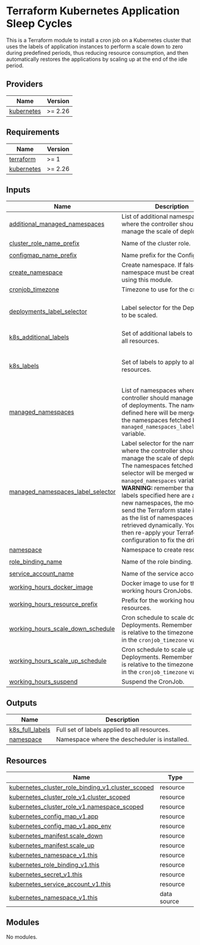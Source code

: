 # Terraform Kubernetes Application Sleep Cycles

This is a Terraform module to install a cron job on a Kubernetes cluster that uses the labels of application instances to perform a scale down to zero during predefined periods, thus reducing resource consumption, and then automatically restores the applications by scaling up at the end of the idle period.

<!-- BEGIN_TF_DOCS -->
## Providers

| Name | Version |
|------|---------|
| <a name="provider_kubernetes"></a> [kubernetes](#provider\_kubernetes) | >= 2.26 |

## Requirements

| Name | Version |
|------|---------|
| <a name="requirement_terraform"></a> [terraform](#requirement\_terraform) | >= 1 |
| <a name="requirement_kubernetes"></a> [kubernetes](#requirement\_kubernetes) | >= 2.26 |

## Inputs

| Name | Description | Type | Default | Required |
|------|-------------|------|---------|:--------:|
| <a name="input_additional_managed_namespaces"></a> [additional\_managed\_namespaces](#input\_additional\_managed\_namespaces) | List of additional namespaces where the controller should manage the scale of deployments. | `list(string)` | `[]` | no |
| <a name="input_cluster_role_name_prefix"></a> [cluster\_role\_name\_prefix](#input\_cluster\_role\_name\_prefix) | Name of the cluster role. | `string` | `"custom:application-sleep-cycles:controller"` | no |
| <a name="input_configmap_name_prefix"></a> [configmap\_name\_prefix](#input\_configmap\_name\_prefix) | Name prefix for the Config Maps. | `string` | `"application-sleep-cycles-config"` | no |
| <a name="input_create_namespace"></a> [create\_namespace](#input\_create\_namespace) | Create namespace. If false, the namespace must be created before using this module. | `bool` | `true` | no |
| <a name="input_cronjob_timezone"></a> [cronjob\_timezone](#input\_cronjob\_timezone) | Timezone to use for the cron jobs. | `string` | `"Europe/Rome"` | no |
| <a name="input_deployments_label_selector"></a> [deployments\_label\_selector](#input\_deployments\_label\_selector) | Label selector for the Deployments to be scaled. | `map(string)` | <pre>{<br>  "sparkfabrik.com/application-availability": "working-hours"<br>}</pre> | no |
| <a name="input_k8s_additional_labels"></a> [k8s\_additional\_labels](#input\_k8s\_additional\_labels) | Set of additional labels to apply to all resources. | `map(string)` | `{}` | no |
| <a name="input_k8s_labels"></a> [k8s\_labels](#input\_k8s\_labels) | Set of labels to apply to all resources. | `map(string)` | <pre>{<br>  "managed-by": "terraform",<br>  "scope": "finops"<br>}</pre> | no |
| <a name="input_managed_namespaces"></a> [managed\_namespaces](#input\_managed\_namespaces) | List of namespaces where the controller should manage the scale of deployments. The namespaces defined here will be merged with the namespaces fetched by the `managed_namespaces_label_selector` variable. | `list(string)` | `[]` | no |
| <a name="input_managed_namespaces_label_selector"></a> [managed\_namespaces\_label\_selector](#input\_managed\_namespaces\_label\_selector) | Label selector for the namespaces where the controller should manage the scale of deployments. The namespaces fetched by this selector will be merged with the `managed_namespaces` variable. **WARNING:** remember that if the labels specified here are added to new namespaces, the module will send the Terraform state into drift, as the list of namespaces is retrieved dynamically. You must then re-apply your Terraform configuration to fix the drift.. | `map(string)` | <pre>{<br>  "sparkfabrik.com/application-sleep-cycles": "enabled"<br>}</pre> | no |
| <a name="input_namespace"></a> [namespace](#input\_namespace) | Namespace to create resources. | `string` | `"application-sleep-cycles"` | no |
| <a name="input_role_binding_name"></a> [role\_binding\_name](#input\_role\_binding\_name) | Name of the role binding. | `string` | `"custom:application-sleep-cycles:controller"` | no |
| <a name="input_service_account_name"></a> [service\_account\_name](#input\_service\_account\_name) | Name of the service account. | `string` | `"application-sleep-cycles-sa"` | no |
| <a name="input_working_hours_docker_image"></a> [working\_hours\_docker\_image](#input\_working\_hours\_docker\_image) | Docker image to use for the working hours CronJobs. | `string` | `"bitnami/kubectl:1.29"` | no |
| <a name="input_working_hours_resource_prefix"></a> [working\_hours\_resource\_prefix](#input\_working\_hours\_resource\_prefix) | Prefix for the working hours resources. | `string` | `"application-sleep-cycles-working-hours"` | no |
| <a name="input_working_hours_scale_down_schedule"></a> [working\_hours\_scale\_down\_schedule](#input\_working\_hours\_scale\_down\_schedule) | Cron schedule to scale down the Deployments. Remember that this is relative to the timezone defined in the `cronjob_timezone` variable. | `string` | `"0 20 * * *"` | no |
| <a name="input_working_hours_scale_up_schedule"></a> [working\_hours\_scale\_up\_schedule](#input\_working\_hours\_scale\_up\_schedule) | Cron schedule to scale up the Deployments. Remember that this is relative to the timezone defined in the `cronjob_timezone` variable. | `string` | `"30 7 * * 1-5"` | no |
| <a name="input_working_hours_suspend"></a> [working\_hours\_suspend](#input\_working\_hours\_suspend) | Suspend the CronJob. | `bool` | `false` | no |

## Outputs

| Name | Description |
|------|-------------|
| <a name="output_k8s_full_labels"></a> [k8s\_full\_labels](#output\_k8s\_full\_labels) | Full set of labels applied to all resources. |
| <a name="output_namespace"></a> [namespace](#output\_namespace) | Namespace where the descheduler is installed. |

## Resources

| Name | Type |
|------|------|
| [kubernetes_cluster_role_binding_v1.cluster_scoped](https://registry.terraform.io/providers/hashicorp/kubernetes/latest/docs/resources/cluster_role_binding_v1) | resource |
| [kubernetes_cluster_role_v1.cluster_scoped](https://registry.terraform.io/providers/hashicorp/kubernetes/latest/docs/resources/cluster_role_v1) | resource |
| [kubernetes_cluster_role_v1.namespace_scoped](https://registry.terraform.io/providers/hashicorp/kubernetes/latest/docs/resources/cluster_role_v1) | resource |
| [kubernetes_config_map_v1.app](https://registry.terraform.io/providers/hashicorp/kubernetes/latest/docs/resources/config_map_v1) | resource |
| [kubernetes_config_map_v1.app_env](https://registry.terraform.io/providers/hashicorp/kubernetes/latest/docs/resources/config_map_v1) | resource |
| [kubernetes_manifest.scale_down](https://registry.terraform.io/providers/hashicorp/kubernetes/latest/docs/resources/manifest) | resource |
| [kubernetes_manifest.scale_up](https://registry.terraform.io/providers/hashicorp/kubernetes/latest/docs/resources/manifest) | resource |
| [kubernetes_namespace_v1.this](https://registry.terraform.io/providers/hashicorp/kubernetes/latest/docs/resources/namespace_v1) | resource |
| [kubernetes_role_binding_v1.this](https://registry.terraform.io/providers/hashicorp/kubernetes/latest/docs/resources/role_binding_v1) | resource |
| [kubernetes_secret_v1.this](https://registry.terraform.io/providers/hashicorp/kubernetes/latest/docs/resources/secret_v1) | resource |
| [kubernetes_service_account_v1.this](https://registry.terraform.io/providers/hashicorp/kubernetes/latest/docs/resources/service_account_v1) | resource |
| [kubernetes_namespace_v1.this](https://registry.terraform.io/providers/hashicorp/kubernetes/latest/docs/data-sources/namespace_v1) | data source |

## Modules

No modules.

<!-- END_TF_DOCS -->
